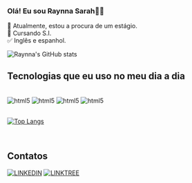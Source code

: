 ### Olá! Eu sou Raynna Sarah👋🏾

🔭 Atualmente, estou a procura de um estágio.</br>
🌱 Cursando S.I.</br>
✅ Inglês e espanhol.</br>

![Raynna's GitHub stats](https://github-readme-stats.vercel.app/api?username=saahrt&show_icons=true&theme=merko) 

## Tecnologias que eu uso no meu dia a dia
              
<div style = "display: inline_block"><br/>
<img align="center" alt="html5" src="https://img.shields.io/badge/Node.js-43853D?style=for-the-badge&logo=node.js&logoColor=white](https://img.shields.io/badge/Node.js-43853D?style=for-the-badge&logo=node.js&logoColor=white)">
<img align="center" alt="html5" src="https://img.shields.io/badge/HTML-239120?style=for-the-badge&logo=html5&logoColor=white">
<img align="center" alt="html5" src="https://img.shields.io/badge/CSS-239120?&style=for-the-badge&logo=css3&logoColor=white">
<img align="center" alt="html5" src="https://img.shields.io/badge/Python-14354C?style=for-the-badge&logo=python&logoColor=white">
</div>

</br>

[![Top Langs](https://github-readme-stats.vercel.app/api/top-langs/?username=saahrt&layout=donut)](https://github.com/saahrt/github-readme-stats)

</br>

## Contatos

[![LINKEDIN](https://img.shields.io/badge/LinkedIn-0077B5?style=for-the-badge&logo=linkedin&logoColor=white)](https://www.linkedin.com/in/raynna-basilio-a1a5482b7/) [![LINKTREE](https://img.shields.io/badge/linktree-39E09B?style=for-the-badge&logo=linktree&logoColor=white)](https://linktr.ee/saahrt)

